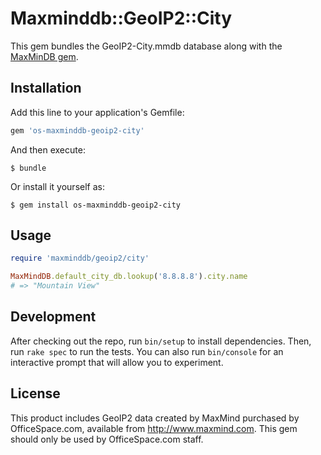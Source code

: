 # Maxminddb::GeoIP2::City

This gem bundles the GeoIP2-City.mmdb database along with the [MaxMinDB gem](https://github.com/yhirose/maxminddb).

## Installation

Add this line to your application's Gemfile:

```ruby
gem 'os-maxminddb-geoip2-city'
```

And then execute:

    $ bundle

Or install it yourself as:

    $ gem install os-maxminddb-geoip2-city

## Usage

```ruby
require 'maxminddb/geoip2/city'

MaxMindDB.default_city_db.lookup('8.8.8.8').city.name
# => "Mountain View"
```

## Development

After checking out the repo, run `bin/setup` to install dependencies. Then, run `rake spec` to run the tests. You can also run `bin/console` for an interactive prompt that will allow you to experiment.

## License

This product includes GeoIP2 data created by MaxMind purchased by OfficeSpace.com, available from
<a href="http://www.maxmind.com">http://www.maxmind.com</a>. This gem should only be used by OfficeSpace.com
staff.
